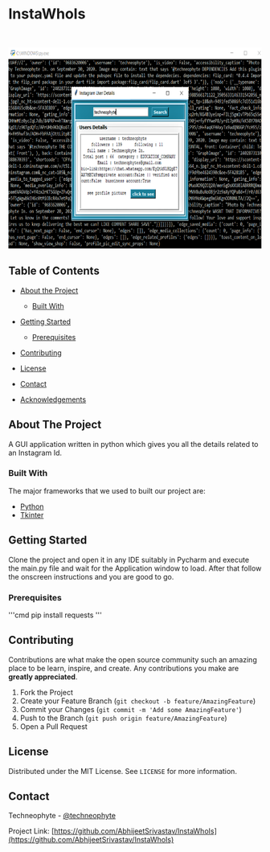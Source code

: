 # InstaWhoIs


<!-- PROJECT LOGO -->
<br />
<p align="center">
  <a href="https://github.com/AbhijeetSrivastav/InstaWhoIs">
    <img src="demo.png" alt="Logo" width="600" height="400">
  </a>


<!-- TABLE OF CONTENTS -->
## Table of Contents

* [About the Project](#about-the-project)
  * [Built With](#built-with)
* [Getting Started](#getting-started)
  * [Prerequisites](#prerequisites)

* [Contributing](#contributing)
* [License](#license)
* [Contact](#contact)
* [Acknowledgements](#acknowledgements)



<!-- ABOUT THE PROJECT -->
## About The Project

A GUI application written in python which gives you all the details related to an Instagram Id.

### Built With
The major frameworks that we used to built our project are:
* [Python](https://python.org)
* [Tkinter](https://docs.python.org/3/library/tkinter.html)



<!-- GETTING STARTED -->
## Getting Started

Clone the project and open it in any IDE suitably in Pycharm and execute the main.py file and wait for the Application window to load.
After that follow the onscreen instructions and you are good to go.

### Prerequisites

'''cmd
pip install requests
'''


<!-- CONTRIBUTING -->
## Contributing

Contributions are what make the open source community such an amazing place to be learn, inspire, and create. Any contributions you make are **greatly appreciated**.

1. Fork the Project
2. Create your Feature Branch (`git checkout -b feature/AmazingFeature`)
3. Commit your Changes (`git commit -m 'Add some AmazingFeature'`)
4. Push to the Branch (`git push origin feature/AmazingFeature`)
5. Open a Pull Request



<!-- LICENSE -->
## License

Distributed under the MIT License. See `LICENSE` for more information.



<!-- CONTACT -->
## Contact

Techneophyte - [@techneophyte](https://www.instagram.com/techneophyte/?hl=en) 

Project Link: [https://github.com/AbhijeetSrivastav/InstaWhoIs](https://github.com/AbhijeetSrivastav/InstaWhoIs)


